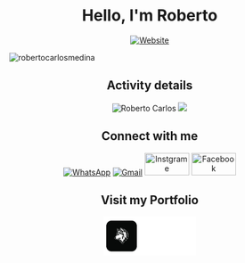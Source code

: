 <div align=center>
<h1>Hello, I'm Roberto</h1>

[![Website](https://img.shields.io/badge/Software--Engineering--Student-UTA-green?style=flat-square)](https://uta.cv)
<p align="left"> <img src="https://komarev.com/ghpvc/?username=robertocarlosmedina&label=Profile%20views&color=0eb421&style=flat" alt="robertocarlosmedina" /> </p>

</div>

<h2 align="center">Activity details</h2>
<p align="center">
 
<img align="" height='150px' src="https://github-readme-stats.vercel.app/api?username=robertocarlosmedina&hide_title=true&show_icons=true&theme=radical" alt="Roberto Carlos" />
<img align="" height='150px' src="https://github-readme-stats.vercel.app/api/top-langs/?username=robertocarlosmedina&hide_title=false&layout=compact&theme=radical&count_private=true&hide=css,html" />
</p>

<h2  align="center">Connect with me</h2>
<p align="center">
     <a href="https://wa.me/+2385843604"><img alt="WhatsApp"  title="WhatsApp" src="https://www.vectorlogo.zone/logos/whatsapp/whatsapp-ar21.svg"   width="80" height="40" /></a>
     <a href="mailto:rmedina@uta.cv"><img alt="Gmail"  title="Gmail" src="https://www.vectorlogo.zone/logos/gmail/gmail-ar21.svg"   width="80" height="40" /></a>
     <a href="https://www.instagram.com/_roberto_rob/"><img title="Instgrame" src="https://www.vectorlogo.zone/logos/instagram/instagram-ar21.svg"   width="80" height="40" /></a>
     <a href="https://www.linkedin.com/in/roberto-medina-28062318a/"><img title="Facebook" src="https://www.vectorlogo.zone/logos/linkedin/linkedin-ar21.svg"   width="80" height="40" /></a>
</p>
<h2  align="center">Visit my Portfolio</h2>
<p align=center>
 
 <a href="https://robertocarlosmedina.github.io/portfolio/">
    <img src="https://github.com/robertocarlosmedina/RobertoCarlosMedina/blob/main/assets/portfolioIcon.png" alt="Potfolio icon" height="70"/>
 </a>
</p>
